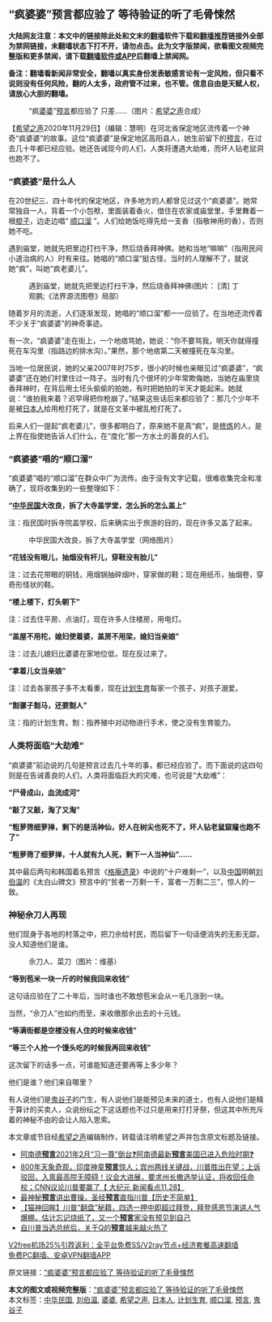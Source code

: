  <h2>“疯婆婆”预言都应验了 等待验证的听了毛骨悚然</h2> <p class="notice"><b>大陆网友注意：本文中的链接除此处和文末的<a href="https://github.com/bannedbook/fanqiang" >翻墙</a>软件下载和<a href="https://github.com/killgcd/justmysocks/blob/master/README.md">翻墙推荐</a>链接外全部为禁网链接，未翻墙状态下打不开，请勿点击。此为文字版禁闻，欲看图文视频完整版和更多禁闻，请下载<a href="https://github.com/bannedbook/fanqiang">翻墙软件或APP</a>后翻墙上禁闻网。</p><p>备注：翻墙看新闻非常安全，翻墙以真实身份发表敏感言论有一定风险，但只看不说则没有任何风险，翻的人太多，政府管不过来，也不管。信息自由是天赋人权，请放心大胆的翻墙。</b></p>  <div class="entry"> <figure><figcaption>“疯<a href="https://www.bannedbook.org/bnews/tag/%e5%a9%86%e5%a9%86/" class="st_tag internal_tag" rel="tag" title="标签 婆婆 下的日志">婆婆</a>”<a href="https://www.bannedbook.org/bnews/tag/%e9%a2%84%e8%a8%80/" class="st_tag internal_tag" rel="tag" title="标签 预言 下的日志">预言</a>都应验了 只差……（图片：<a target="_blank" href="https://www.soundofhope.org/">希望之声</a>合成）</figcaption></figure> <p>【<span class='wp_keywordlink_affiliate'><a href="https://www.soundofhope.org" title="希望之声" target="_blank">希望之声</a></span>2020年11月29日】（编辑：慧明）在河北省保定地区流传着一个神奇“疯婆婆”的故事。这位“疯婆婆”是保定地区高阳县人，她生前留下的<span class='wp_keywordlink'><a href="https://www.bannedbook.org/forum5/" title="预言玄学禁书下载" rel="nofollow">预言</a></span>，在过去几十年都已经应验。她还告诫现今的人们，人类将遭遇大劫难，而坏人钻老鼠洞也跑不了。</p> <h3><strong>“疯婆婆”是什么人</strong></h3> <p>在20世纪三、四十年代的保定地区，许多地方的人都曾见过这个“疯婆婆”。她常常独自一人，背着一个小包袱，里面装着香火，借住在农家或庙堂里，手里舞着一根<span class='wp_keywordlink'><a href="https://www.bannedbook.org/forum11/topic309.html" title="禁片：“科学”的棍子" target="_blank">棍子</a></span>，边走边唱“ <a href="https://www.bannedbook.org/bnews/tag/%e9%a1%ba%e5%8f%a3%e6%ba%9c/" class="st_tag internal_tag" rel="tag" title="标签 顺口溜 下的日志">顺口溜</a> ”。人们给她饭吃得先给一支香（指敬神用的香），否则她不吃。</p> <p>遇到庙堂，她就先把里边打扫干净，然后烧香拜神佛。她和当地“嘛嘛”（指用民间小道治病的人）时有来往。她唱的“顺口溜”挺古怪，当时的人理解不了，就说她“疯”，叫她“疯老婆儿”。</p> <figure><figcaption>遇到庙堂，她就先把里边打扫干净，然后烧香拜神佛(图片： [清] 丁观鹏;《法界源流图卷》局部）</figcaption></figure> <p>随着岁月的流逝，人们逐渐发现，她唱的“顺口溜”都一一应验了。在当地还流传着不少关于“疯婆婆”的神奇事迹。</p> <p>有一次，“疯婆婆”走在街上，一个地痞骂她，她说：“你不要骂我，明天你就得撞死在车沟里（指路边的排水沟）。”果然，那个地痞第二天被撞死在车沟里。</p> <p>当地一位居民说，她的父亲2007年时75岁，很小的时候也亲眼见过“疯婆婆”，“疯婆婆”还在她们村里住过一阵子。当时有几个很坏的少年常欺侮她，当她在庙里烧香拜神时，在背后用土坯头偷偷的拍她，有时把她拍的半天才能起来。她就说：“谁拍我来着？迟早得把你枪崩了。”结果这些话后来都应验了：那几个少年不是被<a href="https://www.bannedbook.org/bnews/tag/%e6%97%a5%e6%9c%ac%e4%ba%ba/" class="st_tag internal_tag" rel="tag" title="标签 日本人 下的日志">日本人</a>给用枪打死了，就是在文革中被乱枪打死了。</p> <p>后来人们一提起“疯老婆儿”，很多都明白了，原来她不是真“疯”，是<span class='wp_keywordlink'><a href="https://www.qi-gong.me/" title="气功修炼网" target="_blank">修炼</a></span>的人，是上界在指使她告诉人们什么，在“度化”那一方水土的善良的人们。</p> <h3>“疯婆婆”唱的“顺口溜”</h3> <p>“疯婆婆”唱的“顺口溜”在群众中广为流传。由于没有文字记载，很难收集完全和准确了，现将收集到的一些整理如下：</p> <p><strong>“<a href="https://www.bannedbook.org/bnews/tag/%e4%b8%ad%e5%8d%8e%e6%b0%91%e5%9b%bd/" class="st_tag internal_tag" rel="tag" title="标签 中华民国 下的日志">中华民国</a>大改良，拆了大寺盖学堂，怎么拆的怎么盖上”</strong></p>  <p>注：指民国时拆寺院盖学校，后来确实出于旅游的目的，现在许多又盖了起来。</p> <figure><figcaption>中华民国大改良，拆了大寺盖学堂（网络图片）</figcaption></figure> <p><strong>“花钱没有眼儿，抽烟没有杆儿，穿鞋没有脸儿”</strong></p> <p>注：过去花带眼的铜钱，用烟锅抽碎烟叶，穿家做的鞋；现在用纸币，抽烟卷，穿奇形怪状的鞋。</p> <p><strong>“楼上楼下，灯头朝下”</strong></p> <p>注：过去住平房、点油灯，现在许多人住楼房，用电灯。</p> <p><strong>“盖屋不用柁，媳妇使着婆，盖房不用梁，媳妇当亲娘”</strong></p> <p>注：过去儿媳妇比婆婆在家地位低，现在反过来了。</p> <p><strong>“拿着儿女当亲娘”</strong></p> <p>注：过去各家孩子多不太看重，现在<a href="https://www.bannedbook.org/bnews/tag/%e8%ae%a1%e5%88%92%e7%94%9f%e8%82%b2/" class="st_tag internal_tag" rel="tag" title="标签 计划生育 下的日志">计划生育</a>每家一个孩子，对孩子溺爱。</p>  <p><strong>“劁骡子劁马，还要劁人”</strong></p> <p>注：指的计划生育。劁：指养殖中对动物进行手术，使之没有生育能力。</p> <h3><strong>人类将面临“大劫难”</strong></h3> <p>“疯婆婆”前边说的几句是预言过去几十年的事，都已经应验了。而下面说的这四句则是在告诫善良的人们，人类将面临巨大的灾难，也可说是“大劫难”：</p> <p><strong>“尸骨成山，血流成河”</strong></p> <p><strong>“敲了又敲，淘了又淘”</strong></p> <p><strong>“粗萝筛细萝掸，剩下的是活神仙，好人在树尖也死不了，坏人钻老鼠窟窿也跑不了”</strong></p> <p><strong>“粗萝筛了细萝掸，十人就有九人死，剩下一人当神仙”……</strong></p> <p>其中最后两句和韩国着名预言《<span class='wp_keywordlink'><a href="https://www.bannedbook.org/forum5/topic33.html" title="韩国预言《格庵遗录》全解" target="_blank">格庵遗录</a></span>》中说的“十户难剩一”，以及<span class='wp_keywordlink_affiliate'><a href="https://www.bannedbook.org/" title="中国" target="_blank">中国</a></span>明朝<a href="https://www.bannedbook.org/bnews/tag/%e5%88%98%e4%bc%af%e6%b8%a9/" class="st_tag internal_tag" rel="tag" title="标签 刘伯温 下的日志">刘伯温</a>的《太白山碑文》预言中的“贫者一万剩一千，富者一万剩二三”，惊人的一致。</p> <h3>神秘佘刀人再现</h3> <p>他们现身于各地的村落之中，把刀佘给村民，而后留下一句话便消失的无影无踪，没人知道他们是谁。</p>  <figure><figcaption>佘刀人、菜刀（图片：维基）</figcaption></figure> <p><strong>“等到苞米一块一斤的时候我回来收钱”</strong></p> <p>这句话应验在了二十年后，当时谁也不敢想苞米会从一毛几涨到一块。</p> <p>当然，“佘刀人”也如约而至，来收缴那佘出去的十元钱。</p> <p><strong>“等满街都是空楼没有人住的时候来收钱”</strong></p> <p><strong>“等三个人抢一个馒头吃的时候我再回来收钱”</strong></p> <p>这次留下的话多一点，可谁能知道还要再等上多少年？</p> <p>他们是谁？他们来自哪里？</p> <p>有人说他们是<a href="https://www.bannedbook.org/bnews/tag/%e9%ac%bc%e8%b0%b7%e5%ad%90/" class="st_tag internal_tag" rel="tag" title="标签 鬼谷子 下的日志">鬼谷子</a>的门生，有人说他们是能预见未来的道士，也有人说他们是精于算计的买卖人，众说纷纭之下这话题也不过只是用来打打牙祭，但这其中所充斥着的神秘不由的会让人陷入思索。</p> <p>本文章或节目经<a href="https://www.bannedbook.org/bnews/tag/%e5%b8%8c%e6%9c%9b%e4%b9%8b%e5%a3%b0/" class="st_tag internal_tag" rel="tag" title="标签 希望之声 下的日志">希望之声</a>编辑制作，转载请注明希望之声并包含原文标题及链接。</p>  <ul class='op-related-articles' title='相关阅读'> <li><a href='https://www.bannedbook.org/bnews/bannedvideo/20201130/1439348.html' target='_blank'>阿南德<b>预言</b>2021年2月“习一尊”倒台❓阿南德最新<b>预言</b>美国已进入危险时期❓</a></li> <li><a href='https://www.bannedbook.org/bnews/bannedvideo/20201129/1439008.html' target='_blank'>800年天象奇观，印度神童<b>预言</b>惊人；宾州两线关键战，川普胜出在望；上诉驳回，入禀最高院无障碍！议会大进展，要求州长撤选举认证，将收回任命权；CNN议论川普要赢了【 大纪元 新闻看点11.28】</a></li> <li><a href='https://www.bannedbook.org/bnews/bannedvideo/20201128/1438737.html' target='_blank'>最神秘<b>预言</b>讲出曹操，圣经<b>预言</b>直指川普【历史不简单】</a></li> <li><a href='https://www.bannedbook.org/bnews/bannedvideo/20201128/1438580.html' target='_blank'>【猫神回眸】川普“翻盘”秘籍，四选一押中即超过拜登，拜登感恩节演讲人气爆棚，估计忘记烧纸了，又一个<b>预言</b>家没有预见到自己</a></li> <li><a href='https://www.bannedbook.org/bnews/cbnews/20201128/1438532.html' target='_blank'>自川普当选总统后，关于Q的<b>预言</b>越来越火热了</a></li> </ul> <p class="texttj"> <a href="https://github.com/bannedbook/fanqiang/wiki/V2ray%E6%9C%BA%E5%9C%BA" target="_blank">V2free机场25%引荐返利：全平台免费SS/V2ray节点+经济套餐高速翻墙</a><br/> <a href="https://github.com/bannedbook/fanqiang/wiki/%E7%A6%81%E9%97%BB%E7%BD%91%E5%AE%89%E5%8D%93%E7%BF%BB%E5%A2%99%E6%96%B0%E9%97%BBAPP" target="_blank">免费PC翻墙、安卓VPN翻墙APP</a></p><p>原文链接：<a class="src_link"  href="https://www.soundofhope.org/post/445267" target="_blank">“疯婆婆”预言都应验了 等待验证的听了毛骨悚然</a></p><a name='sharetosocial'></a>       <div><b>本文的图文或视频完整版</b>：<a href='https://www.bannedbook.org/bnews/comments/20201130/1439448.html'>“疯婆婆”预言都应验了 等待验证的听了毛骨悚然</a></div>  </div><!--END ENTRY--> <div class="postfooter"> <div>本文标签：<a href="https://www.bannedbook.org/bnews/tag/%e4%b8%ad%e5%8d%8e%e6%b0%91%e5%9b%bd/" rel="tag">中华民国</a>, <a href="https://www.bannedbook.org/bnews/tag/%e5%88%98%e4%bc%af%e6%b8%a9/" rel="tag">刘伯温</a>, <a href="https://www.bannedbook.org/bnews/tag/%e5%a9%86%e5%a9%86/" rel="tag">婆婆</a>, <a href="https://www.bannedbook.org/bnews/tag/%e5%b8%8c%e6%9c%9b%e4%b9%8b%e5%a3%b0/" rel="tag">希望之声</a>, <a href="https://www.bannedbook.org/bnews/tag/%e6%97%a5%e6%9c%ac%e4%ba%ba/" rel="tag">日本人</a>, <a href="https://www.bannedbook.org/bnews/tag/%e8%ae%a1%e5%88%92%e7%94%9f%e8%82%b2/" rel="tag">计划生育</a>, <a href="https://www.bannedbook.org/bnews/tag/%e9%a1%ba%e5%8f%a3%e6%ba%9c/" rel="tag">顺口溜</a>, <a href="https://www.bannedbook.org/bnews/tag/%e9%a2%84%e8%a8%80/" rel="tag">预言</a>, <a href="https://www.bannedbook.org/bnews/tag/%e9%ac%bc%e8%b0%b7%e5%ad%90/" rel="tag">鬼谷子</a></div>  </div><!--END POSTFOOTER--> 